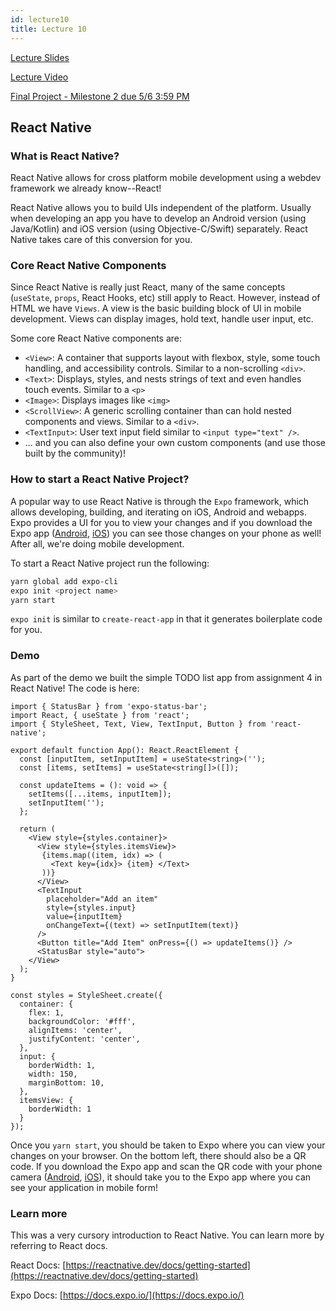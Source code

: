 ```yaml
---
id: lecture10
title: Lecture 10
---
```


[Lecture Slides](https://docs.google.com/presentation/d/1_DbVZInabluIm2QDOkgWZG0SwecCYTcyOInm_PIQELE/edit?usp=sharing)

[Lecture Video](https://drive.google.com/file/d/1d2mCrRM_mavlNhCJk0kf-6ZoTS9VvVGP/view?usp=sharing)

[Final Project - Milestone 2 due 5/6 3:59 PM](/docs/finalproject#milestone-2)

## React Native

### What is React Native?

React Native allows for cross platform mobile development using a webdev framework we already know--React!

React Native allows you to build UIs independent of the platform. Usually when developing an app you have to develop an Android version (using Java/Kotlin) and iOS version (using Objective-C/Swift) separately. React Native takes care of this conversion for you.

### Core React Native Components

Since React Native is really just React, many of the same concepts (`useState`, `props`, React Hooks, etc) still apply to React. However, instead of HTML we have `Views`. A view is the basic building block of UI in mobile development. Views can display images, hold text, handle user input, etc.

Some core React Native components are:

- `<View>`: A container that supports layout with flexbox, style, some touch handling, and accessibility controls. Similar to a non-scrolling `<div>`.
- `<Text>`: Displays, styles, and nests strings of text and even handles touch events. Similar to a `<p>`
- `<Image>`: Displays images like `<img>`
- `<ScrollView>`: A generic scrolling container than can hold nested components and views. Similar to a `<div>`.
- `<TextInput>`: User text input field similar to `<input type="text" />`.
- ... and you can also define your own custom components (and use those built by the community)!

### How to start a React Native Project?

A popular way to use React Native is through the `Expo` framework, which allows developing, building, and iterating on iOS, Android and webapps. Expo provides a UI for you to view your changes and if you download the Expo app ([Android](https://play.google.com/store/apps/details?id=host.exp.exponent&hl=en_US), [iOS](https://apps.apple.com/us/app/expo-client/id982107779)) you can see those changes on your phone as well! After all, we're doing mobile development.

To start a React Native project run the following:

```bash
yarn global add expo-cli
expo init <project name>
yarn start
```

`expo init` is similar to `create-react-app` in that it generates boilerplate code for you.

### Demo

As part of the demo we built the simple TODO list app from assignment 4 in React Native! The code is here:

```tsx title="App.tsx"
import { StatusBar } from 'expo-status-bar';
import React, { useState } from 'react';
import { StyleSheet, Text, View, TextInput, Button } from 'react-native';

export default function App(): React.ReactElement {
  const [inputItem, setInputItem] = useState<string>('');
  const [items, setItems] = useState<string[]>([]);

  const updateItems = (): void => {
    setItems([...items, inputItem]);
    setInputItem('');
  };

  return (
    <View style={styles.container}>
      <View style={styles.itemsView}>
       {items.map((item, idx) => (
         <Text key={idx}> {item} </Text>
       ))}
      </View>
      <TextInput
        placeholder="Add an item"
        style={styles.input}
        value={inputItem}
        onChangeText={(text) => setInputItem(text)}
      />
      <Button title="Add Item" onPress={() => updateItems()} />
      <StatusBar style="auto">
    </View>
  );
}

const styles = StyleSheet.create({
  container: {
    flex: 1,
    backgroundColor: '#fff',
    alignItems: 'center',
    justifyContent: 'center',
  },
  input: {
    borderWidth: 1,
    width: 150,
    marginBottom: 10,
  },
  itemsView: {
    borderWidth: 1
  }
});
```

Once you `yarn start`, you should be taken to Expo where you can view your changes on your browser. On the bottom left, there should also be a QR code. If you download the Expo app and scan the QR code with your phone camera ([Android](https://play.google.com/store/apps/details?id=host.exp.exponent&hl=en_US), [iOS](https://apps.apple.com/us/app/expo-client/id982107779)), it should take you to the Expo app where you can see your application in mobile form!

### Learn more

This was a very cursory introduction to React Native. You can learn more by referring to React docs.

React Docs: [https://reactnative.dev/docs/getting-started](https://reactnative.dev/docs/getting-started)

Expo Docs: [https://docs.expo.io/](https://docs.expo.io/)

